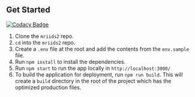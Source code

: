  ## Get Started

[![Codacy Badge](https://api.codacy.com/project/badge/Grade/6ef8fa8fa1134466ab3aa2a1c3396e6f)](https://app.codacy.com/gh/healthmap/mriids2?utm_source=github.com&utm_medium=referral&utm_content=healthmap/mriids2&utm_campaign=Badge_Grade)
 
 1. Clone the `mriids2` repo.
 2. `cd` into the `mriids2` repo.
 3. Create a `.env` file at the root and add the contents from the `env.sample` file.
 4. Run `npm install` to install the dependencies.
 5. Run `npm start` to run the app locally in `http://localhost:3000/`
 6. To build the application for deployment, run `npm run build`. This will create a `build` directory in the root of the project which has the optimized production files.
